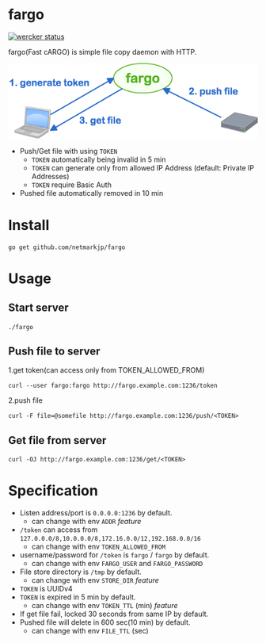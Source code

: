 fargo
==================

[![wercker status](https://app.wercker.com/status/4ffab3cbd879cf0d3a2f90cc15e6a0cd/m "wercker status")](https://app.wercker.com/project/bykey/4ffab3cbd879cf0d3a2f90cc15e6a0cd)

fargo(Fast cARGO) is simple file copy daemon with HTTP.

![overview](overview.png)

- Push/Get file with using ``TOKEN``
    - ``TOKEN`` automatically being invalid in 5 min
    - ``TOKEN`` can generate only from allowed IP Address (default: Private IP Addresses)
    - ``TOKEN`` require Basic Auth
- Pushed file automatically removed in 10 min

# Install

```
go get github.com/netmarkjp/fargo
```

# Usage

## Start server

```
./fargo
```

## Push file to server

1.get token(can access only from TOKEN_ALLOWED_FROM)

```
curl --user fargo:fargo http://fargo.example.com:1236/token
```

2.push file

```
curl -F file=@somefile http://fargo.example.com:1236/push/<TOKEN>
```

## Get file from server

```
curl -OJ http://fargo.example.com:1236/get/<TOKEN>
```

# Specification

- Listen address/port is ``0.0.0.0:1236`` by default.
    - can change with env ``ADDR`` *feature*
- ``/token`` can access from ``127.0.0.0/8,10.0.0.0/8,172.16.0.0/12,192.168.0.0/16``
    - can change with env ``TOKEN_ALLOWED_FROM``
- username/password for ``/token`` is ``fargo`` / ``fargo`` by default.
    - can change with env ``FARGO_USER`` and ``FARGO_PASSWORD``
- File store directory is ``/tmp`` by default.
    - can change with env ``STORE_DIR`` *feature*
- ``TOKEN`` is UUIDv4
- ``TOKEN`` is expired in 5 min by default.
    - can change with env ``TOKEN_TTL`` (min) *feature*
- If get file fail, locked 30 seconds from same IP by default.
- Pushed file will delete in 600 sec(10 min) by default.
    - can change with env ``FILE_TTL`` (sec)

